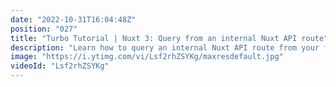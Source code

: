 ```yaml
---
date: "2022-10-31T16:04:48Z"
position: "027"
title: "Turbo Tutorial | Nuxt 3: Query from an internal Nuxt API route"
description: "Learn how to query an internal Nuxt API route from your front end using useFetch(). \n\nFind the code for this tutorial here: https://github.com/Turbo-Tutorials/nuxt3-query-from-api-route\nVisit https://turbo-tutorials.dev/tutorials/nuxt-3-how-to-query-from-a-nuxt-api-route/ for more info.\n\nBrowse more tutorials here: https://turbo-tutorials.dev"
image: "https://i.ytimg.com/vi/Lsf2rhZSYKg/maxresdefault.jpg"
videoId: "Lsf2rhZSYKg"
---
```


